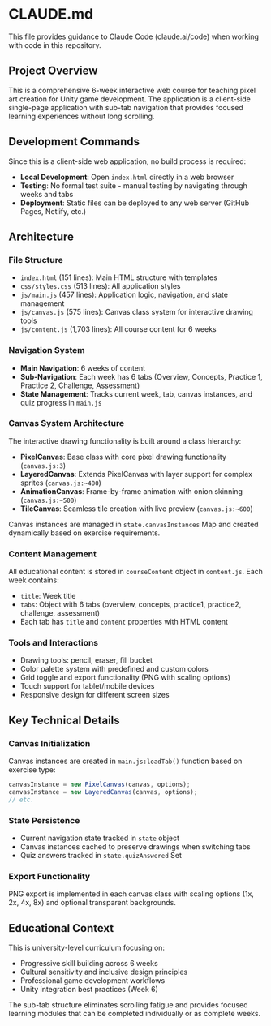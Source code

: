 # CLAUDE.md

This file provides guidance to Claude Code (claude.ai/code) when working with code in this repository.

## Project Overview

This is a comprehensive 6-week interactive web course for teaching pixel art creation for Unity game development. The application is a client-side single-page application with sub-tab navigation that provides focused learning experiences without long scrolling.

## Development Commands

Since this is a client-side web application, no build process is required:

- **Local Development**: Open `index.html` directly in a web browser
- **Testing**: No formal test suite - manual testing by navigating through weeks and tabs
- **Deployment**: Static files can be deployed to any web server (GitHub Pages, Netlify, etc.)

## Architecture

### File Structure
- `index.html` (151 lines): Main HTML structure with templates
- `css/styles.css` (513 lines): All application styles
- `js/main.js` (457 lines): Application logic, navigation, and state management  
- `js/canvas.js` (575 lines): Canvas class system for interactive drawing tools
- `js/content.js` (1,703 lines): All course content for 6 weeks

### Navigation System
- **Main Navigation**: 6 weeks of content
- **Sub-Navigation**: Each week has 6 tabs (Overview, Concepts, Practice 1, Practice 2, Challenge, Assessment)
- **State Management**: Tracks current week, tab, canvas instances, and quiz progress in `main.js`

### Canvas System Architecture
The interactive drawing functionality is built around a class hierarchy:

- **PixelCanvas**: Base class with core pixel drawing functionality (`canvas.js:3`)
- **LayeredCanvas**: Extends PixelCanvas with layer support for complex sprites (`canvas.js:~400`)
- **AnimationCanvas**: Frame-by-frame animation with onion skinning (`canvas.js:~500`)
- **TileCanvas**: Seamless tile creation with live preview (`canvas.js:~600`)

Canvas instances are managed in `state.canvasInstances` Map and created dynamically based on exercise requirements.

### Content Management
All educational content is stored in `courseContent` object in `content.js`. Each week contains:
- `title`: Week title
- `tabs`: Object with 6 tabs (overview, concepts, practice1, practice2, challenge, assessment)
- Each tab has `title` and `content` properties with HTML content

### Tools and Interactions
- Drawing tools: pencil, eraser, fill bucket
- Color palette system with predefined and custom colors
- Grid toggle and export functionality (PNG with scaling options)
- Touch support for tablet/mobile devices
- Responsive design for different screen sizes

## Key Technical Details

### Canvas Initialization
Canvas instances are created in `main.js:loadTab()` function based on exercise type:
```javascript
canvasInstance = new PixelCanvas(canvas, options);
canvasInstance = new LayeredCanvas(canvas, options);
// etc.
```

### State Persistence
- Current navigation state tracked in `state` object
- Canvas instances cached to preserve drawings when switching tabs
- Quiz answers tracked in `state.quizAnswered` Set

### Export Functionality
PNG export is implemented in each canvas class with scaling options (1x, 2x, 4x, 8x) and optional transparent backgrounds.

## Educational Context

This is university-level curriculum focusing on:
- Progressive skill building across 6 weeks
- Cultural sensitivity and inclusive design principles
- Professional game development workflows
- Unity integration best practices (Week 6)

The sub-tab structure eliminates scrolling fatigue and provides focused learning modules that can be completed individually or as complete weeks.